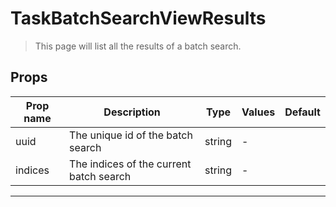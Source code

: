 # TaskBatchSearchViewResults

> This page will list all the results of a batch search.

## Props

| Prop name | Description                             | Type   | Values | Default |
| --------- | --------------------------------------- | ------ | ------ | ------- |
| uuid      | The unique id of the batch search       | string | -      |         |
| indices   | The indices of the current batch search | string | -      |         |

---

